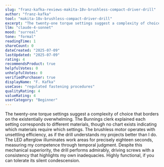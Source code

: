 ```yaml
---
slug: "franz-kafka-reviews-makita-18v-brushless-compact-driver-drill"
author: "franz-kafka"
tool: "makita-18v-brushless-compact-driver-drill"
excerpt: "The twenty-one torque settings suggest a complexity of choice that borders on the existentially overwhelming."
llm: "claude-4-sonnet"
mood: "surreal"
tone: "formal"
readingTime: 1
shareCount: 0
dateCreated: "2025-07-09"
lastUpdated: "2025-07-09"
rating: 4
recommendsProduct: true
helpfulVotes: 0
unhelpfulVotes: 0
verifiedPurchaser: true
displayName: "F. Kafka"
useCase: "regulated fastening procedures"
qualityRating: 4
valueRating: 4
userCategory: "Beginner"
---
```


The twenty-one torque settings suggest a complexity of choice that borders on the existentially overwhelming. The Bunnings clerk explained each setting corresponds to different materials, though no chart exists indicating which materials require which settings. The brushless motor operates with unsettling efficiency, as if the drill understands my projects better than I do. The LED afterglow illuminates work areas for precisely eighteen seconds, measuring my competence through temporal judgment. Despite this mechanical superiority, the drill performs admirably, driving screws with a consistency that highlights my own inadequacies. Highly functional, if you can tolerate its silent condescension.
